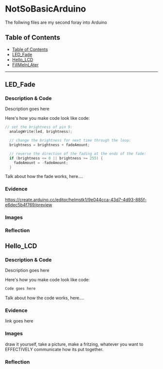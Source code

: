 # NotSoBasicArduino
 The follwing files are my second foray into Arduino
 
 
## Table of Contents
* [Table of Contents](#TableOfContents)
* [LED_Fade](#LED_Fade)
* [Hello_LCD](#Hello_LCD)
* [FillMeInLAter](#FillMeInLAter)
---

## LED_Fade

### Description & Code
Description goes here

Here's how you make code look like code:

```C++
// set the brightness of pin 9:
  analogWrite(led, brightness);

  // change the brightness for next time through the loop:
  brightness = brightness + fadeAmount;

  // reverse the direction of the fading at the ends of the fade:
  if (brightness <= 0 || brightness >= 255) {
    fadeAmount = -fadeAmount;
  }
```
Talk about how the fade works, here....

### Evidence
https://create.arduino.cc/editor/helmstk1/9e044cca-43d7-4d93-885f-e6dec5b4f769/preview

### Images

### Reflection

## Hello_LCD

### Description & Code
Description goes here

Here's how you make code look like code:

```C++
Code goes here
```
Talk about how the code works, here....

### Evidence
link goes here

### Images
draw it yourself, take a picture, make a fritzing, whatever you want to EFFECTIVELY communicate how its put together.

### Reflection

